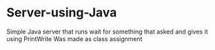 # Server-using-Java
Simple Java server that runs wait for something that asked and gives it using PrintWrite
Was made as class assignment
